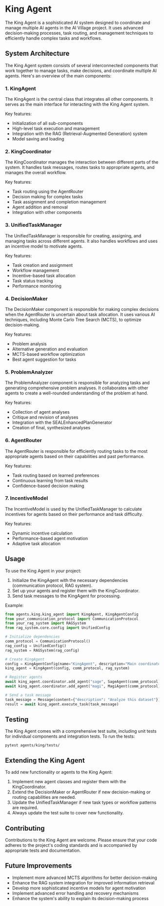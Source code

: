 # King Agent

The King Agent is a sophisticated AI system designed to coordinate and manage multiple AI agents in the AI Village project. It uses advanced decision-making processes, task routing, and management techniques to efficiently handle complex tasks and workflows.

## System Architecture

The King Agent system consists of several interconnected components that work together to manage tasks, make decisions, and coordinate multiple AI agents. Here's an overview of the main components:

### 1. KingAgent

The KingAgent is the central class that integrates all other components. It serves as the main interface for interacting with the King Agent system.

Key features:
- Initialization of all sub-components
- High-level task execution and management
- Integration with the RAG (Retrieval-Augmented Generation) system
- Model saving and loading

### 2. KingCoordinator

The KingCoordinator manages the interaction between different parts of the system. It handles task messages, routes tasks to appropriate agents, and manages the overall workflow.

Key features:
- Task routing using the AgentRouter
- Decision making for complex tasks
- Task assignment and completion management
- Agent addition and removal
- Integration with other components

### 3. UnifiedTaskManager

The UnifiedTaskManager is responsible for creating, assigning, and managing tasks across different agents. It also handles workflows and uses an incentive model to motivate agents.

Key features:
- Task creation and assignment
- Workflow management
- Incentive-based task allocation
- Task status tracking
- Performance monitoring

### 4. DecisionMaker

The DecisionMaker component is responsible for making complex decisions when the AgentRouter is uncertain about task allocation. It uses various AI techniques, including Monte Carlo Tree Search (MCTS), to optimize decision-making.

Key features:
- Problem analysis
- Alternative generation and evaluation
- MCTS-based workflow optimization
- Best agent suggestion for tasks

### 5. ProblemAnalyzer

The ProblemAnalyzer component is responsible for analyzing tasks and generating comprehensive problem analyses. It collaborates with other agents to create a well-rounded understanding of the problem at hand.

Key features:
- Collection of agent analyses
- Critique and revision of analyses
- Integration with the SEALEnhancedPlanGenerator
- Creation of final, synthesized analyses

### 6. AgentRouter

The AgentRouter is responsible for efficiently routing tasks to the most appropriate agents based on their capabilities and past performance.

Key features:
- Task routing based on learned preferences
- Continuous learning from task results
- Confidence-based decision making

### 7. IncentiveModel

The IncentiveModel is used by the UnifiedTaskManager to calculate incentives for agents based on their performance and task difficulty.

Key features:
- Dynamic incentive calculation
- Performance-based agent motivation
- Adaptive task allocation

## Usage

To use the King Agent in your project:

1. Initialize the KingAgent with the necessary dependencies (communication protocol, RAG system).
2. Set up your agents and register them with the KingCoordinator.
3. Send task messages to the KingAgent for processing.

Example:

```python
from agents.king.king_agent import KingAgent, KingAgentConfig
from your_communication_protocol import CommunicationProtocol
from your_rag_system import RAGSystem
from rag_system.core.config import UnifiedConfig

# Initialize dependencies
comm_protocol = CommunicationProtocol()
rag_config = UnifiedConfig()
rag_system = RAGSystem(rag_config)

# Create KingAgent
config = KingAgentConfig(name="KingAgent", description="Main coordinator for AI Village", model="gpt-4")
king_agent = KingAgent(config, comm_protocol, rag_system)

# Register agents
await king_agent.coordinator.add_agent("sage", SageAgent(comm_protocol))
await king_agent.coordinator.add_agent("magi", MagiAgent(comm_protocol))

# Send a task message
task_message = Message(content={"description": "Analyze this dataset"})
result = await king_agent.execute_task(task_message)
```

## Testing

The King Agent comes with a comprehensive test suite, including unit tests for individual components and integration tests. To run the tests:

```
pytest agents/king/tests/
```

## Extending the King Agent

To add new functionality or agents to the King Agent:

1. Implement new agent classes and register them with the KingCoordinator.
2. Extend the DecisionMaker or AgentRouter if new decision-making or routing capabilities are needed.
3. Update the UnifiedTaskManager if new task types or workflow patterns are required.
4. Always update the test suite to cover new functionality.

## Contributing

Contributions to the King Agent are welcome. Please ensure that your code adheres to the project's coding standards and is accompanied by appropriate tests and documentation.

## Future Improvements

- Implement more advanced MCTS algorithms for better decision-making
- Enhance the RAG system integration for improved information retrieval
- Develop more sophisticated incentive models for agent motivation
- Implement advanced error handling and recovery mechanisms
- Enhance the system's ability to explain its decision-making process
